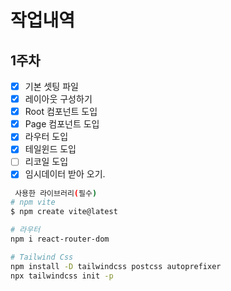 # 작업내역

## 1주차

- [x] 기본 셋팅 파일
- [x] 레이아웃 구성하기
- [x] Root 컴포넌트 도입
- [x] Page 컴포넌트 도입
- [x] 라우터 도입
- [x] 테일윈드 도입
- [ ] 리코일 도입
- [x] 임시데이터 받아 오기.

```bash
 사용한 라이브러리(필수)
# npm vite
$ npm create vite@latest

# 라우터
npm i react-router-dom

# Tailwind Css
npm install -D tailwindcss postcss autoprefixer
npx tailwindcss init -p
```
